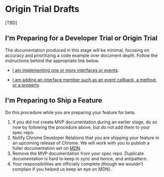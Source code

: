 # Origin Trial Drafts

[TBD]

## I'm Preparing for a Developer Trial or Origin Trial

The documentation produced in this stage will be minimal, focusing on accuracy and prioritizing a code example over document depth. Follow the instructions behind the appropriate link below. 

* [I am implementing one or more interfaces or events](./api-instructions.md).

* [I am adding an interface member such as an event callback, a method, or a property](./api-instructions.md).

## I'm Preparing to Ship a Feature

Do this procedure while you are preparing your feature for beta.

1. If you did not create MVP documentation during an earlier stage, do so now by following the procedure above, but do not add them to your spec repo. 
2. Notify Chrome Developer Relations that you are shipping your feature in an upcoming release of Chrome. We will work with you to publish a fuller documentation set on [MDN](https://developer.mozilla.org/en-US/docs/Web/Reference).
3. Remove the MVP documentation from your spec repo. Duplicate documentation is hard to keep in sync and hence, and antipattern.
4. Your responsibilities are officially complete (though we wouldn't complain if you helped us keep an eye on MDN).
